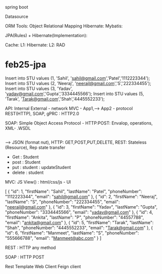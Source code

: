 spring boot

Datasource

ORM Tools: Object Relational Mapping
Hibernate:
Mybatis:

JPA(Rules) + Hibernate(Implementation):



Cache:
L1: Hibernate:
L2: RAD
# feb25-jpa
Insert into STU values (1, 'Sahil', 'sahil@gmail.com','Patel','1112223344');
Insert into STU values (2, 'Neeraj', 'neerajl@gmail.com','S','222334455');
Insert into STU values (3, 'Yadav', 'yadav@gmail.com','Gupta','3334445566');
Insert into STU values (5, 'Tarak', 'Tarak@gmail.com','Shah','4445552233');

API:
Internal
External - network
MVC - 
App1,--> App2 - protocol
REST(HTTP), SOAP, gPRC : HTTP2.0

SOAP: Simple Object Access Protocol - HTTP:POST: Envalop, operations, XML- .WSDL
## <Envalop>
    
## </Envalop>
--> JSON (format nut), HTTP: GET,POST,PUT,DELETE, REST: Stateless (Resource), Rep state transfer
- Get : Student
- post : Student
- put : student : updateStudent
- delete : student

MVC: JS View() : html/css/js - UI


[
{
"id": 1,
"firstName": "Sahil",
"lastName": "Patel",
"phoneNumber": "1112223344",
"email": "sahil@gmail.com"
},
{
"id": 2,
"firstName": "Neeraj",
"lastName": "S",
"phoneNumber": "222334455",
"email": "neerajl@gmail.com"
},
{
"id": 3,
"firstName": "Yadav",
"lastName": "Gupta",
"phoneNumber": "3334445566",
"email": "yadav@gmail.com"
},
{
"id": 4,
"firstName": "Ankita",
"lastName": "P",
"phoneNumber": "44557788",
"email": "ankita@gmail.com"
},
{
"id": 5,
"firstName": "Tarak",
"lastName": "Shah",
"phoneNumber": "4445552233",
"email": "Tarak@gmail.com"
},
{
"id": 6,
"firstName": "Manmeet",
"lastName": "S",
"phoneNumber": "555666788",
"email": "Manmeet@abc.com"
}
]


REST : HTTP any method

SOAP : HTTP POST

Rest Template
Web Client
Feign client


